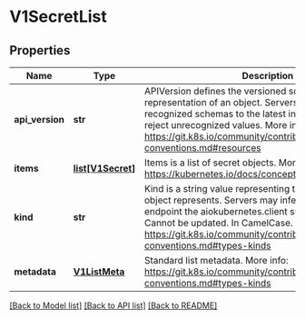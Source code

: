 # V1SecretList

## Properties
Name | Type | Description | Notes
------------ | ------------- | ------------- | -------------
**api_version** | **str** | APIVersion defines the versioned schema of this representation of an object. Servers should convert recognized schemas to the latest internal value, and may reject unrecognized values. More info: https://git.k8s.io/community/contributors/devel/api-conventions.md#resources | [optional] 
**items** | [**list[V1Secret]**](V1Secret.md) | Items is a list of secret objects. More info: https://kubernetes.io/docs/concepts/configuration/secret | 
**kind** | **str** | Kind is a string value representing the REST resource this object represents. Servers may infer this from the endpoint the aiokubernetes.client submits requests to. Cannot be updated. In CamelCase. More info: https://git.k8s.io/community/contributors/devel/api-conventions.md#types-kinds | [optional] 
**metadata** | [**V1ListMeta**](V1ListMeta.md) | Standard list metadata. More info: https://git.k8s.io/community/contributors/devel/api-conventions.md#types-kinds | [optional] 

[[Back to Model list]](../README.md#documentation-for-models) [[Back to API list]](../README.md#documentation-for-api-endpoints) [[Back to README]](../README.md)


